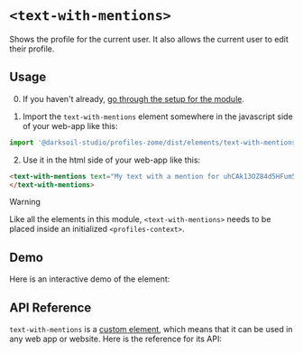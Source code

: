 # `<text-with-mentions>`

Shows the profile for the current user. It also allows the current user to edit their profile.

## Usage

0. If you haven't already, [go through the setup for the module](/setup).

1. Import the `text-with-mentions` element somewhere in the javascript side of your web-app like this:

```js
import '@darksoil-studio/profiles-zome/dist/elements/text-with-mentions.js'
```

2. Use it in the html side of your web-app like this:

```html
<text-with-mentions text="My text with a mention for uhCAk13OZ84d5HFum5PZYcl61kHHMfL2EJ4yNbHwSp4vn6QeOdFii">
</text-with-mentions>
```

> [!WARNING]
> Like all the elements in this module, `<text-with-mentions>` needs to be placed inside an initialized `<profiles-context>`.

## Demo

Here is an interactive demo of the element:

<element-demo>
</element-demo>

<script setup>
import { onMounted } from 'vue'
import {
  ProfilesZomeMock,
  demoProfiles,
} from "../../ui/src/mocks.ts";
import { ProfilesStore } from "../../ui/src/profiles-store.ts";
import { ProfilesClient } from "../../ui/src/profiles-client.ts";
import { decodeHashFromBase64, encodeHashToBase64 } from '@holochain/client';
import { render } from 'lit';
import { html, unsafeStatic } from "lit/static-html.js";

onMounted(async () => {
  // Elements need to be imported on the client side, not the SSR side
  // Reference: https://vitepress.dev/guide/ssr-compat#importing-in-mounted-hook
  await import('@api-viewer/docs/lib/api-docs.js');
  await import('@api-viewer/demo/lib/api-demo.js');
  await import('../../ui/src/elements/profiles-context.ts');
  await import('../../ui/src/elements/text-with-mentions.ts');

  const profiles = await demoProfiles();
  const myPubKey = Array.from(profiles.keys())[0];
  const mock = new ProfilesZomeMock(profiles, myPubKey);
  const client = new ProfilesClient(mock, "lobby");
  const store = new ProfilesStore(client);
    
  render(html`
    <profiles-context .store=${store}>
      <api-demo src="custom-elements.json" only="text-with-mentions" exclude-knobs="store">
        <template data-element="text-with-mentions" data-target="host">
          <text-with-mentions text="My text with a mention for uhCAk13OZ84d5HFum5PZYcl61kHHMfL2EJ4yNbHwSp4vn6QeOdFii">
          </text-with-mentions>
        </template>
      </api-demo>
    </profiles-context>`,
    document.querySelector('element-demo')
  );
});

</script>

## API Reference

`text-with-mentions` is a [custom element](https://web.dev/articles/custom-elements-v1), which means that it can be used in any web app or website. Here is the reference for its API:

<api-docs src="custom-elements.json" only="text-with-mentions">
</api-docs>
